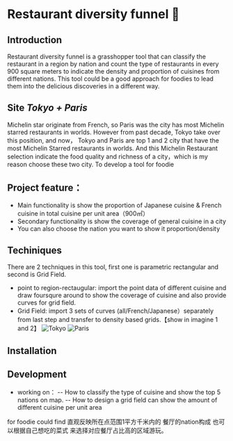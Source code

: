 #  Restaurant diversity funnel :shallow_pan_of_food:
## Introduction
Restaurant diversity funnel is a grasshopper tool that can classify the restaurant in a region by nation and count the type of restaurants in every 900 square meters to indicate the density and proportion of cuisines from different nations. This tool could be a good approach for foodies to lead them into the delicious discoveries in a different way.
## Site *Tokyo + Paris*
Michelin star originate from French, so Paris was the city has most Michelin starred restaurants in worlds. However from past decade, Tokyo take over this position, and now， Tokyo and Paris are top 1 and 2 city that have the most Michelin Starred restaurants in worlds. And this Michelin Restaurant selection indicate the food quality and richness of a city，which is my reason choose these two city. To develop a tool for foodie
## Project feature：
- Main functionality is show the proportion of Japanese cuisine & French cuisine in total cuisine per unit area（900㎡）
- Secondary functionality is show the coverage of general cuisine in a city
- You can also choose the nation you want to show it proportion/density
## Techiniques
There are 2 techniques in this tool, first one is parametric rectangular and second is Grid Field.
- point to region-rectaugular: 
  import the point data of different cuisine and draw foursqure around to show the coverage of cuisine and also provide curves for grid field.
- Grid Field: import 3 sets of curves (all/French/Japanese）separately from last step and transfer to density based grids.【show in imagine 1 and 2】
![Tokyo](https://user-images.githubusercontent.com/88841215/130212946-34214782-d444-4af9-bab7-34f02eee5b09.png)
![Paris](https://user-images.githubusercontent.com/88841215/130212965-369947e7-b426-41cd-80ef-6b2216221111.png)



## Installation

## Development
- working on： -- How to classify the type of cuisine and show the top 5 nations on map.
               -- How to design a grid field can show the amount of different cuisine per unit area

for foodie could find 直观反映所在点范围1平方千米内的 餐厅的nation构成 也可以根据自己想吃的菜式 来选择对应餐厅占比高的区域游玩。
